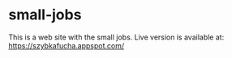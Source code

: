 # small-jobs
This is a web site with the small jobs.
Live version is available at: https://szybkafucha.appspot.com/
